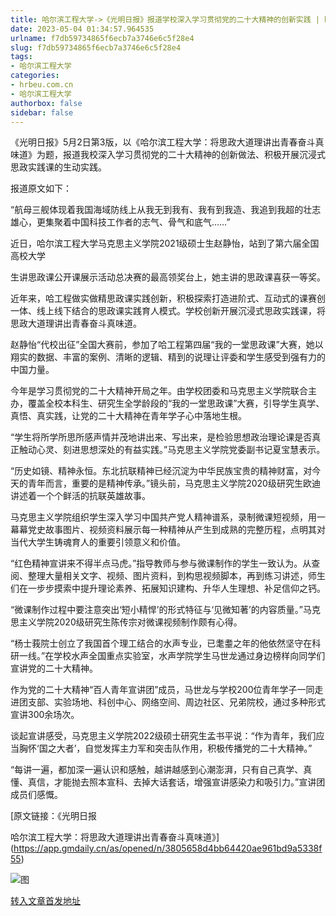 ```yaml
---
title: 哈尔滨工程大学->《光明日报》报道学校深入学习贯彻党的二十大精神的创新实践 | hrbeu.com.cn
date: 2023-05-04 01:34:57.964535
urlname: f7db59734865f6ecb7a3746e6c5f28e4
slug: f7db59734865f6ecb7a3746e6c5f28e4
tags: 
- 哈尔滨工程大学
categories:
- hrbeu.com.cn
- 哈尔滨工程大学
authorbox: false
sidebar: false
---
```

《光明日报》5月2日第3版，以《哈尔滨工程大学：将思政大道理讲出青春奋斗真味道》为题，报道我校深入学习贯彻党的二十大精神的创新做法、积极开展沉浸式思政实践课的生动实践。

报道原文如下：

“航母三舰体现着我国海域防线上从我无到我有、我有到我造、我追到我超的壮志雄心，更集聚着中国科技工作者的志气、骨气和底气……”

近日，哈尔滨工程大学马克思主义学院2021级硕士生赵静怡，站到了第六届全国高校大学
<!--more-->
生讲思政课公开课展示活动总决赛的最高领奖台上，她主讲的思政课喜获一等奖。

近年来，哈工程做实做精思政课实践创新，积极探索打造进阶式、互动式的课赛创一体、线上线下结合的思政课实践育人模式。学校创新开展沉浸式思政实践课，将思政大道理讲出青春奋斗真味道。

赵静怡“代校出征”全国大赛前，参加了哈工程第四届“我的一堂思政课”大赛，她以翔实的数据、丰富的案例、清晰的逻辑、精到的说理让评委和学生感受到强有力的中国力量。

今年是学习贯彻党的二十大精神开局之年。由学校团委和马克思主义学院联合主办，覆盖全校本科生、研究生全学龄段的“我的一堂思政课”大赛，引导学生真学、真悟、真实践，让党的二十大精神在青年学子心中落地生根。

“学生将所学所思所感声情并茂地讲出来、写出来，是检验思想政治理论课是否真正触动心灵、刻进思想深处的有益实践。”马克思主义学院党委副书记夏宝慧表示。

“历史如镜、精神永恒。东北抗联精神已经沉淀为中华民族宝贵的精神财富，对今天的青年而言，重要的是精神传承。”镜头前，马克思主义学院2020级研究生欧迪讲述着一个个鲜活的抗联英雄故事。

马克思主义学院组织学生深入学习中国共产党人精神谱系，录制微课短视频，用一幕幕党史故事图片、视频资料展示每一种精神从产生到成熟的完整历程，点明其对当代大学生铸魂育人的重要引领意义和价值。

“红色精神宣讲来不得半点马虎。”指导教师与参与微课制作的学生一致认为。从查阅、整理大量相关文字、视频、图片资料，到构思视频脚本，再到练习讲述，师生们在一步步摸索中提升理论素养、拓展知识建构、升华人生理想、补足信仰之钙。

“微课制作过程中要注意突出‘短小精悍’的形式特征与‘见微知著’的内容质量。”马克思主义学院2020级研究生陈传宗对微课视频制作颇有心得。

“杨士莪院士创立了我国首个理工结合的水声专业，已耄耋之年的他依然坚守在科研一线。”在学校水声全国重点实验室，水声学院学生马世龙通过身边榜样向同学们宣讲党的二十大精神。

作为党的二十大精神“百人青年宣讲团”成员，马世龙与学校200位青年学子一同走进团支部、实验场地、科创中心、网络空间、周边社区、兄弟院校，通过多种形式宣讲300余场次。

谈起宣讲感受，马克思主义学院2022级硕士研究生孟书平说：“作为青年，我们应当胸怀‘国之大者’，自觉发挥主力军和突击队作用，积极传播党的二十大精神。”

“每讲一遍，都加深一遍认识和感触，越讲越感到心潮澎湃，只有自己真学、真懂、真信，才能抛去照本宣科、去掉大话套话，增强宣讲感染力和吸引力。”宣讲团成员们感慨。

[原文链接：《光明日报

哈尔滨工程大学：将思政大道理讲出青春奋斗真味道》](https://app.gmdaily.cn/as/opened/n/3805658d4bb64420ae961bd9a5338f55)  

![图](http://gongxue.cn/__local/1/84/45/FC5C301437C074DF402DD47E722_1C361DFA_50B81.jpg)

[转入文章首发地址](http://gongxue.cn/info/1141/75592.htm)